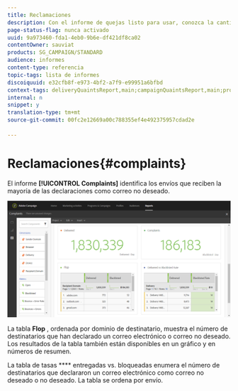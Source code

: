 ```yaml
---
title: Reclamaciones
description: Con el informe de quejas listo para usar, conozca la cantidad de tiempo que la entrega fue declarada como correo no deseado.
page-status-flag: nunca activado
uuid: 9a973460-fda1-4eb0-9b6e-df421df8ca02
contentOwner: sauviat
products: SG_CAMPAIGN/STANDARD
audience: informes
content-type: referencia
topic-tags: lista de informes
discoiquuid: e32cfb8f-e973-4bf2-a7f9-e99951a6bfbd
context-tags: deliveryQuaintsReport,main;campaignQuaintsReport,main;programQuaintsReport,main
internal: n
snippet: y
translation-type: tm+mt
source-git-commit: 00fc2e12669a00c788355ef4e492375957cdad2e

---
```



# Reclamaciones{#complaints}

El informe **[!UICONTROL Complaints]** identifica los envíos que reciben la mayoría de las declaraciones como correo no deseado.

![](assets/delivery_reports_complaints.png)

La tabla **Flop** , ordenada por dominio de destinatario, muestra el número de destinatarios que han declarado un correo electrónico o correo no deseado. Los resultados de la tabla también están disponibles en un gráfico y en números de resumen.

La tabla de tasas **** entregadas vs. bloqueadas enumera el número de destinatarios que declararon un correo electrónico como correo no deseado o no deseado. La tabla se ordena por envío.
